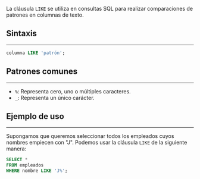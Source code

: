 La cláusula `LIKE` se utiliza en consultas SQL para realizar comparaciones de patrones en columnas de texto.

## Sintaxis
---

```sql
columna LIKE 'patrón';
```

## Patrones comunes
---

- `%`: Representa cero, uno o múltiples caracteres.
- `_`: Representa un único carácter.

## Ejemplo de uso
---

Supongamos que queremos seleccionar todos los empleados cuyos nombres empiecen con "J". Podemos usar la cláusula `LIKE` de la siguiente manera:

```sql
SELECT *
FROM empleados
WHERE nombre LIKE 'J%';
```

